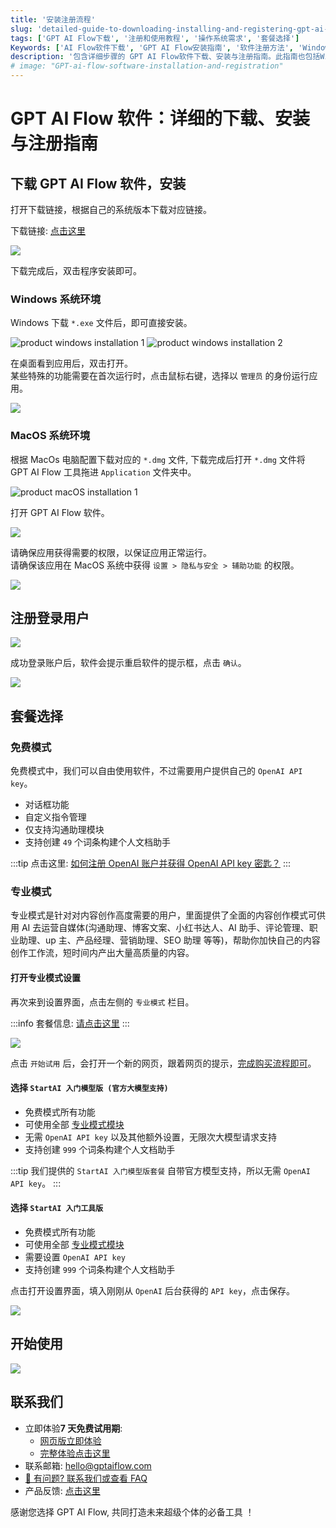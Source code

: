 ```yaml
---
title: '安装注册流程'
slug: 'detailed-guide-to-downloading-installing-and-registering-gpt-ai-flow-software'
tags: ['GPT AI Flow下载', '注册和使用教程', '操作系统需求', '套餐选择']
Keywords: ['AI Flow软件下载', 'GPT AI Flow安装指南', '软件注册方法', 'Windows和Mac支持', '开设高效内容创作']
description: '包含详细步骤的 GPT AI Flow软件下载、安装与注册指南。此指南也包括Windows和MacOS环境下的特殊权限要求，套餐选择以及如何获取并使用 OpenAI API key。'
# image: "GPT-ai-flow-software-installation-and-registration"
---
```


# GPT AI Flow 软件：详细的下载、安装与注册指南

## 下载 GPT AI Flow 软件，安装

打开下载链接，根据自己的系统版本下载对应链接。

下载链接: [点击这里](/download)

[![](./img/1-registration-process/2023-08-25-img-5-download-page.png)](/download)

下载完成后，双击程序安装即可。

### Windows 系统环境

Windows 下载 `*.exe` 文件后，即可直接安装。

![product windows installation 1](./img/1-registration-process/2023-08-06-img-9-installation-for-windows-1.png)
![product windows installation 2](./img/1-registration-process/2023-08-06-img-10-installation-for-windows-2.png)

在桌面看到应用后，双击打开。  
某些特殊的功能需要在首次运行时，点击鼠标右键，选择以 `管理员` 的身份运行应用。

![](./img/1-registration-process/2023-09-05-img-5-gpt-ai-flow-accessibility-permissions-in-windows.jpeg)

### MacOS 系统环境

根据 MacOs 电脑配置下载对应的 `*.dmg` 文件, 下载完成后打开 `*.dmg` 文件将 GPT AI Flow 工具拖进 `Application` 文件夹中。

![product macOS installation 1](./img/1-registration-process/2023-08-06-img-11-installation-for-macOs-1.png)

打开 GPT AI Flow 软件。

![](./img/1-registration-process/2023-08-24-img-6-first-time-open-software.png)

请确保应用获得需要的权限，以保证应用正常运行。  
请确保该应用在 MacOS 系统中获得 `设置 > 隐私与安全 > 辅助功能` 的权限。

![](./img/1-registration-process/2023-09-05-img-4-gpt-ai-flow-accessibility-permissions-in-macOS.png)

## 注册登录用户

![](./img/1-registration-process/2023-08-25-img-6-gpt-ai-flow-register-and-login-user.png)

成功登录账户后，软件会提示重启软件的提示框，点击 `确认`。

![](./img/1-registration-process/2023-09-21-img-2-restart-software.png)

## 套餐选择

### 免费模式

免费模式中，我们可以自由使用软件，不过需要用户提供自己的 `OpenAI API key`。

- 对话框功能
- 自定义指令管理
- 仅支持沟通助理模块
- 支持创建 `49` 个词条构建个人文档助手

:::tip
点击这里: [如何注册 OpenAI 账户并获得 OpenAI API key 密匙？](/blog/how-to-register-for-OpenAI-account-and-get-OpenAI-api-key)
:::

### 专业模式

专业模式是针对对内容创作高度需要的用户，里面提供了全面的内容创作模式可供用 AI 去运营自媒体(沟通助理、博客文案、小红书达人、AI 助手、评论管理、职业助理、up 主、产品经理、营销助理、SEO 助理 等等)，帮助你加快自己的内容创作工作流，短时间内产出大量高质量的内容。

#### 打开专业模式设置

再次来到设置界面，点击左侧的 `专业模式` 栏目。

:::info
套餐信息: [请点击这里](/business/prices-table)
:::

![](./img/1-registration-process/2023-09-21-img-3-proMode-start-trial.png)

点击 `开始试用` 后，会打开一个新的网页，跟着网页的提示，[完成购买流程即可](./4-proMode-presentation.md#如何获得和启用专业模式)。

#### 选择 `StartAI 入门模型版 (官方大模型支持)`

- 免费模式所有功能
- 可使用全部 [专业模式模块](../3-application-scenarios/1-introduction.md)
- 无需 `OpenAI API key` 以及其他额外设置，无限次大模型请求支持
- 支持创建 `999` 个词条构建个人文档助手

:::tip
我们提供的 `StartAI 入门模型版套餐` 自带官方模型支持，所以无需 `OpenAI API key`。
:::

#### 选择 `StartAI 入门工具版`

- 免费模式所有功能
- 可使用全部 [专业模式模块](../3-application-scenarios/1-introduction.md)
- 需要设置 `OpenAI API key`
- 支持创建 `999` 个词条构建个人文档助手

点击打开设置界面，填入刚刚从 `OpenAI` 后台获得的 `API key`，点击保存。

![](./img/1-registration-process/2023-08-06-img-16-gpt-ai-flow-settings-for-api-key.png)

## 开始使用

![](./img/1-registration-process/2023-08-06-img-17-gpt-ai-flow-show.gif)

## 联系我们

- 立即体验**7 天免费试用期**:
  - [网页版立即体验](https://www.app.gptaiflow.com/login)
  - [完整体验点击这里](/download)
- 联系邮箱: hello@gptaiflow.com
- [💬 有问题? 联系我们或查看 FAQ](/docs/proudct/gpt-ai-flow-guide-and-faq)
- 产品反馈: [点击这里](https://wj.qq.com/s2/13154598/1770/)

感谢您选择 GPT AI Flow, 共同打造未来超级个体的必备工具 ！
